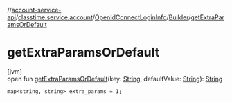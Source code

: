 //[account-service-api](../../../../index.md)/[classtime.service.account](../../index.md)/[OpenIdConnectLoginInfo](../index.md)/[Builder](index.md)/[getExtraParamsOrDefault](get-extra-params-or-default.md)

# getExtraParamsOrDefault

[jvm]\
open fun [getExtraParamsOrDefault](get-extra-params-or-default.md)(key: [String](https://docs.oracle.com/javase/8/docs/api/java/lang/String.html), defaultValue: [String](https://docs.oracle.com/javase/8/docs/api/java/lang/String.html)): [String](https://docs.oracle.com/javase/8/docs/api/java/lang/String.html)

`map<string, string> extra_params = 1;`
